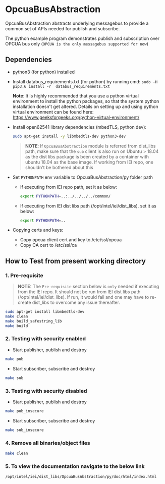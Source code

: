 # OpcuaBusAbstraction

OpcuaBusAbstraction abstracts underlying messagebus to provide a common set of APIs needed for publish and subscribe.

The python example program demonstrates publish and subscription over OPCUA bus only (`OPCUA is the only messagebus supported for now`)

## Dependencies

* python3 (for python) installed
* Install databus_requirements.txt (for python) by running cmd: `sudo -H pip3.6 install -r  databus_requirements.txt`

  **Note**: It is highly recommended that you use a python virtual environment to
  install the python packages, so that the system python installation doesn't
  get altered. Details on setting up and using python virtual environment can
  be found here: <https://www.geeksforgeeks.org/python-virtual-environment/>

* Install open62541 library dependencies (mbedTLS, python dev):

  ```sh
  sudo apt-get install -y libmbedtls-dev python3-dev
  ```

  > **NOTE**: If `OpcuaBusAbstraction` module is referred from dist_libs path, make sure that the `sub` client is also run on Ubuntu > 18.04 as the dist libs package is been created by a container with ubuntu 18.04 as the base image. If working from IEI repo,
  > one shouldn't be bothered about this

* Set `PYTHONPATH` env variable to OpcuaBusAbstraction/py folder path

  * If executing from IEI repo path, set it as below:

    ```sh
    export PYTHONPATH=..:../../../../common/
    ```

  * If executing from IEI dist libs path (/opt/intel/iei/dist_libs). set it as below:

    ```sh
    export PYTHONPATH=..
    ```

* Copying certs and keys:
  * Copy opcua client cert and key to /etc/ssl/opcua
  * Copy CA cert to /etc/ssl/ca

## How to Test from present working directory

### 1. Pre-requisite

> **NOTE:**
> The `Pre-requisite` section below is `only` needed if executing from
> the IEI repo. It should not be run from IEI dist libs path
> (/opt/intel/iei/dist_libs). If run, it would fail and one may have to re-create
> dist_libs to overcome any issue thereafter.

  ```sh
  sudo apt-get install libmbedtls-dev
  make clean
  make build_safestring_lib
  make build
  ```

### 2. Testing with security enabled

* Start publisher, publish and destroy

```sh
make pub
```

* Start subscriber, subscribe and destroy

```sh
make sub
```

### 3. Testing with security disabled

* Start publisher, publish and destroy

```sh
make pub_insecure
```

* Start subscriber, subscribe and destroy

```sh
make sub_insecure
```

### 4. Remove all binaries/object files

```sh
make clean
```

### 5. To view the documentation navigate to the below link

```sh
/opt/intel/iei/dist_libs/OpcuaBusAbstraction/py/doc/html/index.html
```
